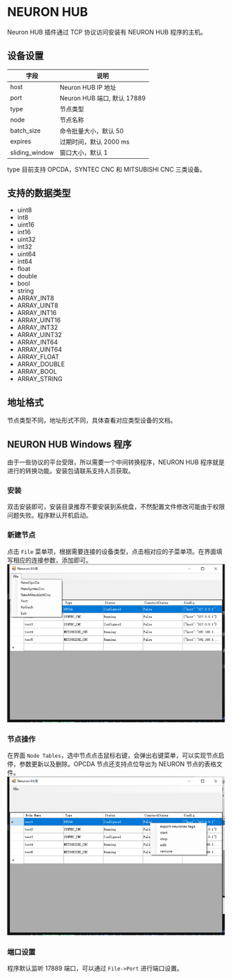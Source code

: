 # NEURON HUB

Neuron HUB 插件通过 TCP 协议访问安装有 NEURON HUB 程序的主机。

## 设备设置

| 字段           | 说明                        |
| -------------- | --------------------------- |
| host           | Neuron HUB IP 地址          |
| port           | Neuron HUB 端口, 默认 17889 |
| type           | 节点类型                    |
| node           | 节点名称                    |
| batch_size     | 命令批量大小，默认 50       |
| expires        | 过期时间，默认 2000 ms      |
| sliding_window | 窗口大小，默认 1            |

type 目前支持 OPCDA，SYNTEC CNC 和 MITSUBISHI CNC 三类设备。

## 支持的数据类型

* uint8
* int8
* uint16
* int16
* uint32
* int32
* uint64
* int64
* float
* double
* bool
* string
* ARRAY_INT8   
* ARRAY_UINT8  
* ARRAY_INT16  
* ARRAY_UINT16  
* ARRAY_INT32   
* ARRAY_UINT32 
* ARRAY_INT64   
* ARRAY_UINT64 
* ARRAY_FLOAT     
* ARRAY_DOUBLE  
* ARRAY_BOOL     
* ARRAY_STRING  

## 地址格式
节点类型不同，地址形式不同，具体查看对应类型设备的文档。


## NEURON HUB Windows 程序
由于一些协议的平台受限，所以需要一个中间转换程序，NEURON HUB 程序就是进行的转换功能。安装包请联系支持人员获取。


### 安装
双击安装即可，安装目录推荐不要安装到系统盘，不然配置文件修改可能由于权限问题失败。程序默认开机启动。

### 新建节点
点击 `File` 菜单项，根据需要连接的设备类型，点击相对应的子菜单项。在界面填写相应的连接参数，添加即可。
 ![file](./assets/file_menu.png)

### 节点操作
在界面 `Node Tables`，选中节点点击鼠标右键，会弹出右键菜单，可以实现节点启停，参数更新以及删除。OPCDA 节点还支持点位导出为 NEURON 节点的表格文件。
 ![right](./assets/right_mouse_menu.png)


### 端口设置
 程序默认监听 17889 端口，可以通过 `File->Port` 进行端口设置。




